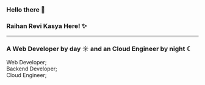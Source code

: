 ### Hello there 👋
### Raihan Revi Kasya Here! ✨

---
### A Web Developer by day ☼ and an Cloud Engineer by night ☾

Web Developer;<br>
Backend Developer;<br>
Cloud Engineer;<br>
